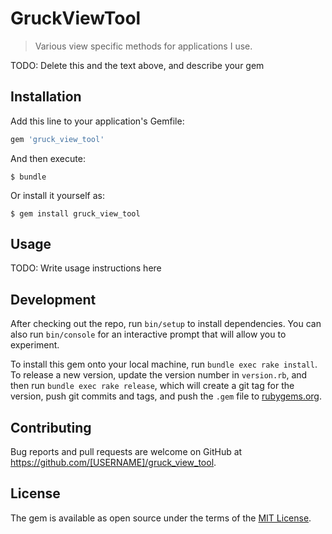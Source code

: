 # GruckViewTool

> Various view specific methods for applications I use.

TODO: Delete this and the text above, and describe your gem

## Installation

Add this line to your application's Gemfile:

```ruby
gem 'gruck_view_tool'
```

And then execute:

    $ bundle

Or install it yourself as:

    $ gem install gruck_view_tool

## Usage

TODO: Write usage instructions here

## Development

After checking out the repo, run `bin/setup` to install dependencies. You can also run `bin/console` for an interactive prompt that will allow you to experiment.

To install this gem onto your local machine, run `bundle exec rake install`. To release a new version, update the version number in `version.rb`, and then run `bundle exec rake release`, which will create a git tag for the version, push git commits and tags, and push the `.gem` file to [rubygems.org](https://rubygems.org).

## Contributing

Bug reports and pull requests are welcome on GitHub at https://github.com/[USERNAME]/gruck_view_tool.

## License

The gem is available as open source under the terms of the [MIT License](http://opensource.org/licenses/MIT).
